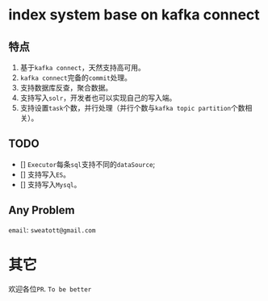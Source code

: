 # index system base on kafka connect

## 特点

1. 基于`kafka connect`，天然支持高可用。
2. `kafka connect`完备的`commit`处理。
3. 支持数据库反查，聚合数据。
4. 支持写入`solr`，开发者也可以实现自己的写入端。
5. 支持设置`task`个数，并行处理（并行个数与`kafka topic partition`个数相关）。

## TODO

- [] `Executor`每条`sql`支持不同的`dataSource`;
- [] 支持写入`ES`。
- [] 支持写入`Mysql`。

## Any Problem

`email`: `sweatott@gmail.com`


# 其它

欢迎各位`PR`. `To be better`
